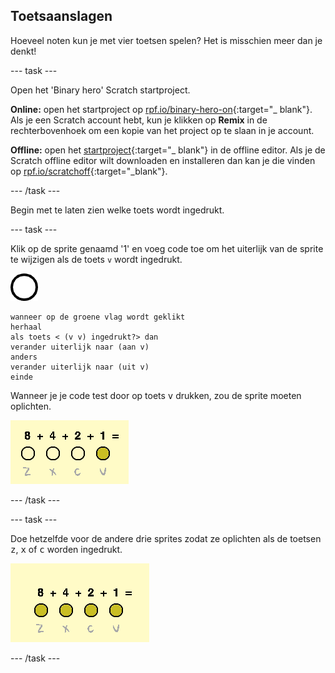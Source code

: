 ## Toetsaanslagen

Hoeveel noten kun je met vier toetsen spelen? Het is misschien meer dan je denkt!

\--- task \---

Open het 'Binary hero' Scratch startproject.

**Online:** open het startproject op [rpf.io/binary-hero-on](http://rpf.io/binary-hero-on){:target="_ blank"}. Als je een Scratch account hebt, kun je klikken op **Remix** in de rechterbovenhoek om een kopie van het project op te slaan in je account.

**Offline:** open het [startproject](http://rpf.io/p/en/binary-hero-go){:target="_ blank"} in de offline editor. Als je de Scratch offline editor wilt downloaden en installeren dan kan je die vinden op [rpf.io/scratchoff](http://rpf.io/scratchoff){:target="_blank"}.

\--- /task \---

Begin met te laten zien welke toets wordt ingedrukt.

\--- task \---

Klik op de sprite genaamd '1' en voeg code toe om het uiterlijk van de sprite te wijzigen als de toets `v` wordt ingedrukt.

![uiterlijk](images/1.png)

```blocks3
wanneer op de groene vlag wordt geklikt
herhaal
als toets < (v v) ingedrukt?> dan
verander uiterlijk naar (aan v)
anders
verander uiterlijk naar (uit v)
einde
```

Wanneer je je code test door op toets <kbd>v</kbd> drukken, zou de sprite moeten oplichten.

![De v toets testen](images/1-test.png)

\--- /task \---

\--- task \---

Doe hetzelfde voor de andere drie sprites zodat ze oplichten als de toetsen <kbd>z</kbd>, <kbd>x</kbd> of <kbd>c</kbd> worden ingedrukt.

![Alle toetsen ingedrukt](images/all-key-presses.png)

\--- /task \---